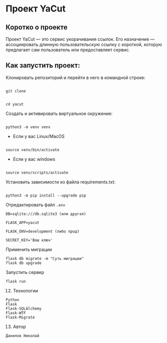 # Проект **YaCut**

## Коротко о проекте

Проект YaCut — это сервис укорачивания ссылок. Его назначение — ассоциировать длинную пользовательскую ссылку с короткой, которую предлагает сам пользователь или предоставляет сервис.


## Как запустить проект:


Клонировать репозиторий и перейти в него в командной строке:


```

git clone

```

  

```

cd yacut

```

  

Cоздать и активировать виртуальное окружение:

  

```

python3 -m venv venv

```

  

* Если у вас Linux/MacOS

  

```

source venv/bin/activate

```

  

* Если у вас windows

  

```

source venv/scripts/activate

```

  

Установить зависимости из файла requirements.txt:

  

```

python3 -m pip install --upgrade pip

```
Отредактировать файл `.env`  
```
DB=sqlite:///db.sqlite3 (или другая)

FLASK_APP=yacut

FLASK_ENV=development (либо прод)

SECRET_KEY='Ваш ключ'
```

Применить миграции

```
flask db migrate -m "Суть миграции"
flask db upgrade

```

Запустить сервер

```
flask run

```


12. Технологии
```
Python
Flask
Flask-SQLAlchemy
Flask-WTF
Flask-Migrate
```
13. Автор
```
Данилов Николай

